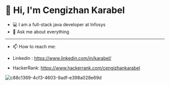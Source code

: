 
# 👋 Hi, I'm Cengizhan Karabel 
<!-- 
 -->
- 💻 I am a full-stack java developer at Infosys
- 💬 Ask me about everything
- ---
- 📫 How to reach me: 
<!-- 
 -->
- Linkedin : https://www.linkedin.com/in/karabel/

- HackerRank: https://www.hackerrank.com/cengizhankarabel

![c88c1369-4cf3-4603-9adf-e398a028e69d](https://user-images.githubusercontent.com/69279953/156866834-9993ddf1-b3ab-473f-8b21-8f3529b26706.JPG)







